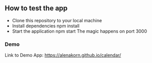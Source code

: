 ## How to test the app
 - Clone this repository to your local machine
 - Install dependencies npm install
 - Start the application npm start The magic happens on port 3000

### Demo
Link to Demo App: https://alenakorn.github.io/calendar/
